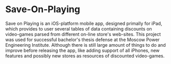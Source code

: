 # Save-On-Playing
Save on Playing is an iOS-platform mobile app, designed primally for iPad, which provides to user several tables of data containing discounts on video-games parsed from different on-line store's web-sites. This project was used for successful bachelor's thesis defense at the Moscow Power Engineering Institute. Although there is still large amount of things to do and improve before releasing the app, like adding support of all iPhones, new features and possibly new stores as resources of discounted video-games.
